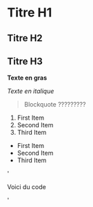 # Titre H1

## Titre H2

## Titre H3

**Texte en gras**

_Texte en italique_

> Blockquote ?????????

1. First Item
2. Second Item
3. Third Item

- First Item
- Second Item
- Third Item

'

<div>
    <p>Voici du code</p>
</div>
'
